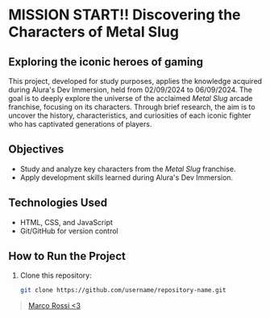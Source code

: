 # MISSION START!! Discovering the Characters of Metal Slug

## Exploring the iconic heroes of gaming

This project, developed for study purposes, applies the knowledge acquired during Alura's Dev Immersion, held from 02/09/2024 to 06/09/2024. The goal is to deeply explore the universe of the acclaimed *Metal Slug* arcade franchise, focusing on its characters. Through brief research, the aim is to uncover the history, characteristics, and curiosities of each iconic fighter who has captivated generations of players.

## Objectives

- Study and analyze key characters from the *Metal Slug* franchise.
- Apply development skills learned during Alura's Dev Immersion.

## Technologies Used

- HTML, CSS, and JavaScript
- Git/GitHub for version control

## How to Run the Project

1. Clone this repository:
   ```bash
   git clone https://github.com/username/repository-name.git


<blockquote class="imgur-embed-pub" lang="en" data-id="a/oXmpmq2"  ><a href="//imgur.com/a/oXmpmq2">Marco Rossi &lt;3</a></blockquote><script async src="//s.imgur.com/min/embed.js" charset="utf-8"></script>
